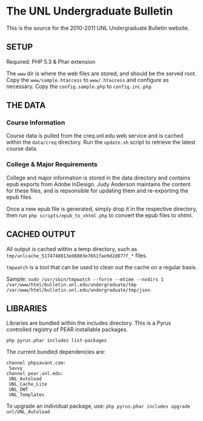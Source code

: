 # The UNL Undergraduate Bulletin

This is the source for the 2010-2011 UNL Undergraduate Bulletin website.

## SETUP

Required:
PHP 5.3 & Phar extension

The `www` dir is where the web files are stored, and should be the served root.
Copy the `www/sample.htaccess` to `www/.htaccess` and configure as necessary.
Copy the `config.sample.php` to `config.inc.php`.


## THE DATA

### Course Information
Course data is pulled from the creq.unl.edu web service and is cached within 
the `data/creq` directory. Run the `update.sh` script to retrieve the latest course
data.

### College & Major Requirements
College and major information is stored in the data directory and contains epub
exports from Adobe InDesign. Judy Anderson maintains the content for these 
files, and is repsonsible for updating them and re-exporting the epub files.

Once a new epub file is generated, simply drop it in the respective directory,
then run `php scripts/epub_to_xhtml.php` to convert the epub files to xhtml.


## CACHED OUTPUT

All output is cached within  a temp directory, such as 
`tmp/unlcache_5174748813ed8803e7651fae9d2d077f_*` files.

`tmpwatch` is a tool that can be used to clean out the cache on a regular basis.

Sample:
`sudo /usr/sbin/tmpwatch --force --mtime --nodirs 1 /var/www/html/bulletin.unl.edu/undergraduate/tmp  /var/www/html/bulletin.unl.edu/undergraduate/tmp/json`


## LIBRARIES
Libraries are bundled within the includes directory. This is a Pyrus controlled
registry of PEAR installable packages.

`php pyrus.phar includes list-packages`

The current bundled dependencies are:
```
channel phpsavant.com:
 Savvy
channel pear.unl.edu:
 UNL_Autoload
 UNL_Cache_Lite
 UNL_DWT
 UNL_Templates
```

To upgrade an individual package, use:
`php pyrus.phar includes upgrade unl/UNL_Autoload`
